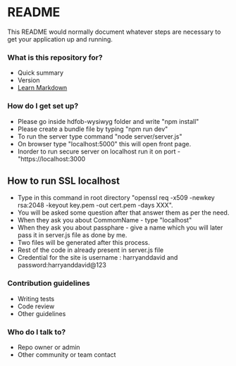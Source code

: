 # README #

This README would normally document whatever steps are necessary to get your application up and running.

### What is this repository for? ###

* Quick summary
* Version
* [Learn Markdown](https://bitbucket.org/tutorials/markdowndemo)

### How do I get set up? ###

* Please go inside hdfob-wysiwyg folder and write "npm install"
* Please create a bundle file by typing "npm run dev"
* To run the server type command "node server/server.js"
* On browser type "localhost:5000" this will open front page.
* Inorder to run secure server on localhost run it on port - "https://localhost:3000


## How to run SSL localhost 

* Type in this command in root directory "openssl req -x509 -newkey rsa:2048 -keyout    key.pem -out cert.pem -days XXX".
* You will be asked some question after that answer them as per the need.
* When they ask you about CommomName - type "localhost"
* When they ask you about passphare - give a name which you will later pass it in       server.js file as done by me.
* Two files will be generated after this process.
* Rest of the code in already present in server.js file
* Credential for the site is username : harryanddavid and password:harryanddavid@123
 

### Contribution guidelines ###

* Writing tests
* Code review
* Other guidelines

### Who do I talk to? ###

* Repo owner or admin
* Other community or team contact
